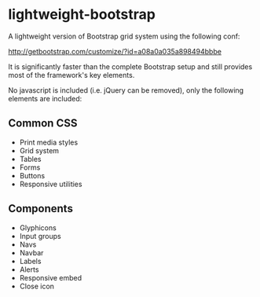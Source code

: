 # lightweight-bootstrap

A lightweight version of Bootstrap grid system using the following conf:

http://getbootstrap.com/customize/?id=a08a0a035a898494bbbe

It is significantly faster than the complete Bootstrap setup and still provides most of the framework's key elements.

No javascript is included (i.e. jQuery can be removed), only the following elements are included:

## Common CSS
- Print media styles
- Grid system
- Tables
- Forms
- Buttons
- Responsive utilities

## Components
- Glyphicons
- Input groups
- Navs
- Navbar
- Labels
- Alerts
- Responsive embed
- Close icon
